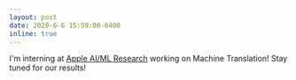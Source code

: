 ```yaml
---
layout: post
date: 2020-6-6 15:59:00-0400
inline: true
---
```


I'm interning at [Apple AI/ML Research](https://machinelearning.apple.com/machine-learning-areas-at-apple.html) working on Machine Translation! Stay tuned for our results!